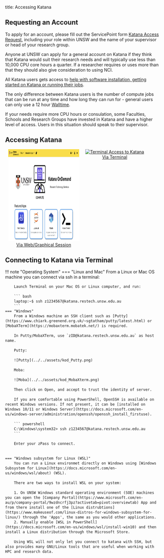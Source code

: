 title: Accessing Katana

## Requesting an Account

To apply for an account, please fill out the ServicePoint form [Katana Access Request](https://servicepoint.unsw.edu.au/casm.html#/bui/home/search?selectedCategoryId=pcat:433408&selectedCategoryName=Katana%20Access%20Request),
including your role within UNSW and the name of your supervisor or head of your research group.

Anyone at UNSW can apply for a general account on Katana if they think that Katana would suit their research needs and will typically use 
less than 10,000 CPU core hours a quarter. If a researcher requires or uses more than that they should also give consideration to using NCI.

All Katana users gets access to [help with software installation, getting started on Katana or running their jobs](../../help_support/user_support/). 

The only difference between Katana users is the number of compute jobs that can be run at any time and how long they can run for - general 
users can only use a 12 hour [Walltime](../../help_support/glossary#walltime).

If your needs require more CPU hours or consulation, some Faculties, Schools and Research Groups have invested in Katana and have a higher level of access.
Users in this situation should speak to their supervisor.

## Accessing Katana

<div style="display: flex; justify-content: space-around;">
    <div style="flex: 1; margin: 0 10px;">
        <div style="display: inline-block; text-align: center;">
            <a href="/using_katana/ondemand"><img src="../../assets/kod_square.png" alt="Graphical/Web Access to Katana" style="max-width: 100%; height: 300px;"></a>
            <div><a href="/using_katana/ondemand">Via Web/Graphical Session</a></div>
        </div>
    </div>
    <div style="flex: 1; margin: 0 10px;">
        <div style="display: inline-block; text-align: center;">
            <a href="/using_katana/accessing_katana/#connecting-to-katana-via-terminal"><img src="../../assets/kod_powershell.png" alt="Terminal Access to Katana" style="max-width: 100%; height: 300px;"></a>
            <div><a href="/using_katana/accessing_katana/#connecting-to-katana-via-terminal">Via Terminal</a></div>
        </div>
    </div>
</div>
 





## Connecting to Katana via Terminal

!!! note "Operating System"
    === "Linux and Mac"
        From a Linux or Mac OS machine you can connect via ssh in a terminal:

        Launch Terminal on your Mac OS or Linux computer, and run:

        ``` bash
        laptop:~$ ssh z1234567@katana.restech.unsw.edu.au
        ```
    === "Windows"
        From a Windows machine an SSH client such as [Putty](https://www.chiark.greenend.org.uk/~sgtatham/putty/latest.html) or [MobaXTerm](https://mobaxterm.mobatek.net/) is required. 

        In Putty/MobaXTerm, use `zID@katana.restech.unsw.edu.au` as host name.

        Putty: 

        ![Putty](../../assets/kod_Putty.png)
        
        Moba: 

        ![Moba](../../assets/kod_MobaXterm.png)
        
        Then click on Open, and accept to trust the identity of server.

        If you are comfortable using PowerShell, OpenSSH is available on recent Windows versions. If not present, it can be [installed on Windows 10/11 or Windows Server](https://docs.microsoft.com/en-us/windows-server/administration/openssh/openssh_install_firstuse). 

        ``` powershell
        C:\Windows\system32> ssh z1234567@katana.restech.unsw.edu.au
        ```

        Enter your zPass to connect.


    === "Windows subsystem for Linux (WSL)"
        You can run a Linux environmet directly on Windows using [Windows Subsystem for Linux](https://docs.microsoft.com/en-us/windows/wsl/about) (WSL).

        There are two ways to install WSL on your system:

        1. On UNSW Windows standard operating environment (SOE) machines you can open the [Company Portal](https://www.microsoft.com/en-au/p/company-portal/9wzdncrfj3pz?activetab=pivot:overviewtab) App and from there install one of the [Linux distrubtions](https://www.makeuseof.com/linux-distros-for-windows-subsystem-for-linux/) through the 'Apps', the same as you would other applications.
        2. Manually enable [WSL in PowerShell](https://docs.microsoft.com/en-us/windows/wsl/install-win10) and then install a Linux distribution through the Microsoft Store. 

        Using WSL will not only let you connect to katana with SSH, but also provides many GNU/Linux tools that are useful when working with HPC and research data.

